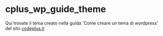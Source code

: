# cplus_wp_guide_theme
Qui trovate il tema creato nella guida 'Come creare un tema di wordpress' del sito <a href="www.codeplus.it" target="_blank">codeplus.it</a>
